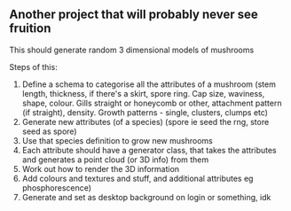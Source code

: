 ## Another project that will probably never see fruition

This should generate random 3 dimensional models of mushrooms

Steps of this:
1. Define a schema to categorise all the attributes of a mushroom
    (stem length, thickness, if there's a skirt, spore ring. Cap size, waviness, shape, colour. Gills straight or honeycomb or other, attachment pattern (if straight), density. Growth patterns - single, clusters, clumps etc)
2. Generate new attributes (of a species) (spore ie seed the rng, store seed as spore)
3. Use that species definition to grow new mushrooms
4. Each attribute should have a generator class, that takes the attributes and generates a point cloud (or 3D info) from them
5. Work out how to render the 3D information
6. Add colours and textures and stuff, and additional attributes eg phosphorescence)
7. Generate and set as desktop background on login or something, idk
